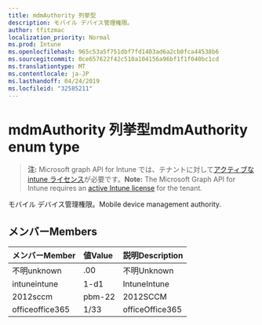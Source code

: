 ```yaml
---
title: mdmAuthority 列挙型
description: モバイル デバイス管理権限。
author: tfitzmac
localization_priority: Normal
ms.prod: Intune
ms.openlocfilehash: 965c53a5f751dbf7fd1403ad6a2cb0fca44538b6
ms.sourcegitcommit: 0ce657622f42c510a104156a96bf1f1f040bc1cd
ms.translationtype: MT
ms.contentlocale: ja-JP
ms.lasthandoff: 04/24/2019
ms.locfileid: "32585211"
---
```

# <a name="mdmauthority-enum-type"></a><span data-ttu-id="a4de2-103">mdmAuthority 列挙型</span><span class="sxs-lookup"><span data-stu-id="a4de2-103">mdmAuthority enum type</span></span>

> <span data-ttu-id="a4de2-104">**注:** Microsoft graph API for Intune では、テナントに対して[アクティブな intune ライセンス](https://go.microsoft.com/fwlink/?linkid=839381)が必要です。</span><span class="sxs-lookup"><span data-stu-id="a4de2-104">**Note:** The Microsoft Graph API for Intune requires an [active Intune license](https://go.microsoft.com/fwlink/?linkid=839381) for the tenant.</span></span>

<span data-ttu-id="a4de2-105">モバイル デバイス管理権限。</span><span class="sxs-lookup"><span data-stu-id="a4de2-105">Mobile device management authority.</span></span>

## <a name="members"></a><span data-ttu-id="a4de2-106">メンバー</span><span class="sxs-lookup"><span data-stu-id="a4de2-106">Members</span></span>
|<span data-ttu-id="a4de2-107">メンバー</span><span class="sxs-lookup"><span data-stu-id="a4de2-107">Member</span></span>|<span data-ttu-id="a4de2-108">値</span><span class="sxs-lookup"><span data-stu-id="a4de2-108">Value</span></span>|<span data-ttu-id="a4de2-109">説明</span><span class="sxs-lookup"><span data-stu-id="a4de2-109">Description</span></span>|
|:---|:---|:---|
|<span data-ttu-id="a4de2-110">不明</span><span class="sxs-lookup"><span data-stu-id="a4de2-110">unknown</span></span>|<span data-ttu-id="a4de2-111">.0</span><span class="sxs-lookup"><span data-stu-id="a4de2-111">0</span></span>|<span data-ttu-id="a4de2-112">不明</span><span class="sxs-lookup"><span data-stu-id="a4de2-112">Unknown</span></span>|
|<span data-ttu-id="a4de2-113">intune</span><span class="sxs-lookup"><span data-stu-id="a4de2-113">intune</span></span>|<span data-ttu-id="a4de2-114">1-d</span><span class="sxs-lookup"><span data-stu-id="a4de2-114">1</span></span>|<span data-ttu-id="a4de2-115">Intune</span><span class="sxs-lookup"><span data-stu-id="a4de2-115">Intune</span></span>|
|<span data-ttu-id="a4de2-116">2012</span><span class="sxs-lookup"><span data-stu-id="a4de2-116">sccm</span></span>|<span data-ttu-id="a4de2-117">pbm-2</span><span class="sxs-lookup"><span data-stu-id="a4de2-117">2</span></span>|<span data-ttu-id="a4de2-118">2012</span><span class="sxs-lookup"><span data-stu-id="a4de2-118">SCCM</span></span>|
|<span data-ttu-id="a4de2-119">office</span><span class="sxs-lookup"><span data-stu-id="a4de2-119">office365</span></span>|<span data-ttu-id="a4de2-120">1/3</span><span class="sxs-lookup"><span data-stu-id="a4de2-120">3</span></span>|<span data-ttu-id="a4de2-121">office</span><span class="sxs-lookup"><span data-stu-id="a4de2-121">Office365</span></span>|



